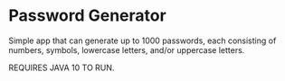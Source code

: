 # Password Generator

Simple app that can generate up to 1000 passwords, each consisting of numbers, symbols, lowercase letters, and/or uppercase letters.

REQUIRES JAVA 10 TO RUN.
